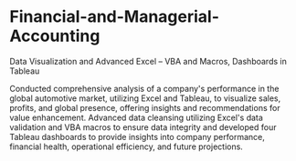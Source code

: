 # Financial-and-Managerial-Accounting
Data Visualization and Advanced Excel – VBA and Macros, Dashboards in Tableau 

Conducted comprehensive analysis of a company's performance in the global automotive market, utilizing Excel and Tableau, to visualize sales, profits, and global presence, offering insights and recommendations for value enhancement.
Advanced data cleansing utilizing Excel's data validation and VBA macros to ensure data integrity and developed four Tableau dashboards to provide insights into company performance, financial health, operational efficiency, and future projections.
